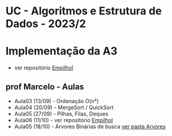 # UC - Algoritmos e Estrutura de Dados - 2023/2

# Implementação da A3

* ver repositório [Empilhol](https://github.com/mmamorim/Empilhol)


## prof Marcelo - Aulas

* Aula03 (13/09) - Ordenação O(n²) 
* Aula04 (20/09) - MergeSort / QuickSort
* Aula05 (27/09) - Pilhas, Filas, Deques
* Aula06 (11/10) - ver repositório [Empilhol](https://github.com/mmamorim/Empilhol)
* Aula05 (18/10) - Árvores Binárias de busca [ver pasta Arvores](/Arvores)


